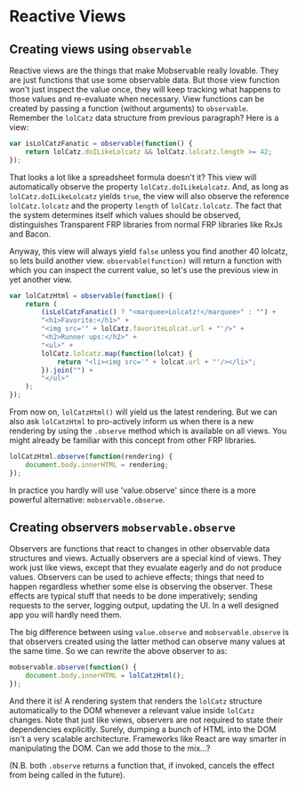 # Reactive Views

## Creating views using `observable`

Reactive views are the things that make Mobservable really lovable.
They are just functions that use some observable data.
But those view function won't just inspect the value once, they will keep tracking what happens to those values and re-evaluate when necessary.
View functions can be created by passing a function (without arguments) to `observable`.
Remember the `lolCatz` data structure from previous paragraph?
Here is a view:

```javascript
var isLolCatzFanatic = observable(function() {
	return lolCatz.doILikeLolcatz && lolCatz.lolcatz.length >= 42;
});
```

That looks a lot like a spreadsheet formula doesn't it?
This view will automatically observe the property `lolCatz.doILikeLolcatz`.
And, as long as `lolCatz.doILikeLolcatz` yields `true`, the view will also observe the reference `lolCatz.lolcatz` and the property `length` of `lolCatz.lolcatz`.
The fact that the system determines itself which values should be observed, distinguishes Transparent FRP libraries from normal FRP libraries like RxJs and Bacon.

Anyway, this view will always yield `false` unless you find another 40 lolcatz, so lets build another view.
`observable(function)` will return a function with which you can inspect the current value, so let's use the previous view in yet another view.

```javascript
var lolCatzHtml = observable(function() {
	return (
		(isLolCatzFanatic() ? "<marquee>Lolcatz!</marquee>" : "") +
		"<h1>Favorite:</h1>" +
		"<img src='" + lolCatz.favoriteLolcat.url + "'/>" +
		"<h2>Runner ups:</h2>" +
		"<ul>" +
		lolCatz.lolcatz.map(function(lolcat) {
			return "<li><img src='" + lolcat.url + "'/></li>";
		}).join("") +
		"</ul>"
	);
});
```

From now on, `lolCatzHtml()` will yield us the latest rendering.
But we can also ask `lolCatzHtml` to pro-actively inform us when there is a new rendering by using the `.observe` method which is available on all views.
You might already be familiar with this concept from other FRP libraries.

```javascript
lolCatzHtml.observe(function(rendering) {
	document.body.innerHTML = rendering;
});
```

In practice you hardly will use 'value.observe' since there is a more powerful alternative: `mobservable.observe`.

## Creating observers `mobservable.observe`

Observers are functions that react to changes in other observable data structures and views.
Actually observers are a special kind of views.
They work just like views, except that they evualate eagerly and do not produce values.
Observers can be used to achieve effects; things that need to happen regardless whether some else is observing the observer.
These effects are typical stuff that needs to be done imperatively; sending requests to the server, logging output, updating the UI.
In a well designed app you will hardly need them.

The big difference between using `value.observe` and `mobservable.observe` is that observers created using the latter method can observe many values at the same time.
So we can rewrite the above observer to as:

```javascript
mobservable.observe(function() {
	document.body.innerHTML = lolCatzHtml();
});
```

And there it is! A rendering system that renders the `lolCatz` structure automatically to the DOM whenever a relevant value inside `lolCatz` changes.
Note that just like views, observers are not required to state their dependencies explicitly.
Surely, dumping a bunch of HTML into the DOM isn't a very scalable architecture.
Frameworks like React are way smarter in manipulating the DOM.
Can we add those to the mix...?

(N.B. both `.observe` returns a function that, if invoked, cancels the effect from being called in the future).
